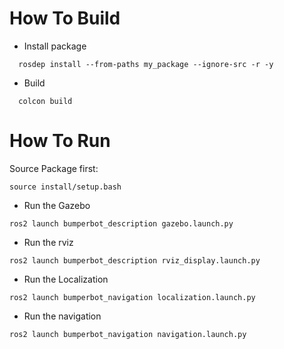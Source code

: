 # How To Build
- Install package
```
  rosdep install --from-paths my_package --ignore-src -r -y
```
- Build
```
  colcon build
```

# How To Run
Source Package first: 
```
source install/setup.bash
```

- Run the Gazebo
```
ros2 launch bumperbot_description gazebo.launch.py
```

- Run the rviz
```
ros2 launch bumperbot_description rviz_display.launch.py
```
- Run the Localization
```
ros2 launch bumperbot_navigation localization.launch.py
```
- Run the navigation
```
ros2 launch bumperbot_navigation navigation.launch.py
```
